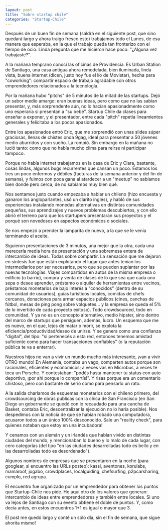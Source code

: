 ```yaml
---
layout: post
title: "Sobre startup chile"
categories: "Startup-Chile"
---
```


Después de un buen fin de semana (saldrá en el siguiente post, que sino
quedará largo y ahora traigo fresco esto) trabajamos todo el Lunes, de esa
manera que esperaba, en la que el trabajo queda tan fronterizo con el tiempo
de ocio. Linda pregunta que me hicieron hace poco: "¿Alguna vez trabajaste?".

A la mañana temprano conocí las oficinas de Providencia. Es Urban Station de
Santiago, una casa antigua ahora remodelada, bien iluminada, linda vista,
buena internet (dicen, justo hoy fue el lío de Movistar), hecha para
"coworking": compartir espacio de trabajo agradable con otros emprendedores
relacionados a la tecnología.

Por la mañana hubo "pitchs" de 5 minutos de la mitad de las startups. Dejó un
sabor medio amargo: eran buenas ideas, pero como que no las sabían presentar,
y, más sorprendente aún, no lo hacían apasionadmente como uno esperaría si
presentan a "su bebé". Startup Chile da clases para enseñar a exponer, y el
presentador, entre cada "pitch" repetía lineamientos generales y felicitaba a
los pocos apasionados.

Entre los apasionados entró Eric, que me sorprendió con unas slides súper
graciosas, llenas de chistes onda 9gag, ideal para presentar a 50 jóvenes
medio aburridos y con sueño. La rompió. Sin embargo en la mañana no lució
tanto: como que no había mucho clima para reirse ni participar tampoco.

Porque no había internet trabajamos en la casa de Eric y Clara, bastante,
cosas lindas, algunos bugs recurrentes que cansan un poco. Estamos los tres un
poco enfermos y débiles (facturas de la semana anterior y del fin de semana),
y fuimos con poca gana al atardecer a un "meetup" no sabíamos bien donde pero
cerca, de no sabíamos muy bien qué.

Nos sentamos justo cuando empezaba a hablar un chileno (hizo encuesta y
ganaron los angloparlantes, usó un clarito inglés), y habló de sus
experiencias instalando monedas alternativas en distintas comunidades
pequeñas, sus aprendizajes y nuevos problemas descubiertos, y con ello abrió
el terreno para que los startupers presentaran sus proyectos y el porqué son
novedosos en aspectos económicos o sociales.

Se nos empezó a prender la lamparita de nuevo, a la que se le venía terminando
el aceite.

Siguieron presentaciones de 3 minutos, una mejor que la otra, cada una
merecería media hora de presentación y una sobremesa entera de intercambio de
ideas. Todas sobre compartir. La sensación que me dejaron en síntesis fue que
están explotando el lugar que antes tenían los intermediarios por ser
necesarios, pero que se pueden suplantar por las nuevas tecnologías. Viajes
compartidos en autos de la misma empresa o edificio (o barrio), compra y venta
de clases de lo que sea que cada uno sepa o desee aprender, préstamo o
alquiler de herramientas entre vecinos, préstamos monetarios de bajo interés a
"conocidos" (dentro de su comunidad de usuarios), guías turísticos locales,
comidas de chefs cercanos, donaciones para armar espacios públicos (cines,
canchas de fútbol, mesas de ping pong sobre volquetes... y la empresa se queda
el 5% de lo invertido de cada proyecto exitoso). Todo crowdsourced, todo en
comunidad. Y ya no es un concepto alternativo, medio hipster, sino dentro del
marco de startups que persiguen, además, lucro. Un esquema que me es nuevo, en
el que, lejos de matar o morir, se explota la eficiencia/productividad/deseo
de unirse. Y se genera como una confianza "digital", del tipo: "si pertenecés
a esta red, entonces tenemos amistad suficiente como para hacer transacciones
confiables" (o la reputación pública te va a enterrar).

Nuestros hijos no van a vivir un mundo mucho más interesante, ¡van a vivir
OTRO mundo! En Alemania, contaba un vago, comparten autos porque son
racionales, eficientes y económicos; a veces vas en Microbus, a veces te toca
un Porsche. Y contestaban: "podés hasta mantener tu status con auto deportivo,
¡por ahí porque lo compartís!". Y risas porque era un comentario chistoso,
pero con bastante de serio como para pensarlo un rato.

A la salida charlamos de esquemas monetarios con el chileno primero, del
crowdsourcing de obras públicas con la chica de San Francisco (en San Diego un
gobernante se quedó con lo recaudado para una cancha de Basket, contaba Eric,
descentralizar la ejecución no lo haría posible). Nos despedimos con la
noticia de que se habían robado una computadora, acusaron todos a un único
100% desconocido. Sale un "reality check", para quienes notaban que estoy en
una incubadora!

Y cenamos con un alemán y un irlandés que habían vivido en distintas ciudades
del mundo, y mencionaban lo bueno y lo malo de cada lugar, con cero categorías
(del tipo "en las ciudades desarrolladas todo es bello y en las desarrolladas
todo es desordenado").

Algunos nombres de empresas que se presentaron en la noche (para googlear, si
encuentro las URLs posteo): kassi, aventones, korulabs, mamaroof, jogabo,
crowdplaces, localguiding, chefsurfing, p2pcarsharing, cumplo, red agrupa.

El encuentro fue organizado por un emprendedor para obtener los puntos que
Startup-Chile nos pide. He aquí otro de los valores que generan: intercambio
de ideas entre emprendedores y también entre locales. Si uno va lejos de
Santiago con su evento obtiene el doble de puntos. Y, como decía antes, en
estos encuentros 1+1 es igual o mayor que 3.

El post me quedó largo y conté un sólo día, sin el fin de semana, que
sigue ahorita mismo!
